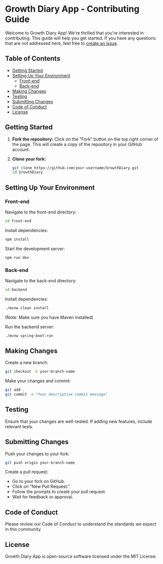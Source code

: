 # Growth Diary App - Contributing Guide

Welcome to Growth Diary App! We're thrilled that you're interested in contributing. This guide will help you get started. If you have any questions that are not addressed here, feel free to [create an issue](https://github.com/ElijahQuiazon/GrowthDiary/issues).

## Table of Contents

- [Getting Started](##getting-started)
- [Setting Up Your Environment](#setting-up-your-environment)
  - [Front-end](#front-end)
  - [Back-end](#back-end)
- [Making Changes](#making-changes)
- [Testing](#testing)
- [Submitting Changes](#submitting-changes)
- [Code of Conduct](#code-of-conduct)
- [License](#license)

## Getting Started

1. **Fork the repository:**
   Click on the "Fork" button on the top right corner of the page. This will create a copy of the repository in your GitHub account.

2. **Clone your fork:**
   ```bash
   git clone https://github.com/your-username/GrowthDiary.git
   cd GrowthDiary

## Setting Up Your Environment
### Front-end
Navigate to the front-end directory:
```bash
cd front-end
```

Install dependencies:
```bash
npm install
```

Start the development server:
```bash
npm run dev
```

### Back-end
Navigate to the back-end directory:
```bash
cd backend
```

Install dependencies:
```bash
./mvnw clean install
```
(Note: Make sure you have Maven installed)

Run the backend server:
```bash
./mvnw spring-boot:run
```

## Making Changes
Create a new branch:
```bash
git checkout -b your-branch-name
```

Make your changes and commit:
```bash
git add .
git commit -m "Your descriptive commit message"
```

## Testing
Ensure that your changes are well-tested. If adding new features, include relevant tests.

## Submitting Changes
Push your changes to your fork:
```bash
git push origin your-branch-name
```

Create a pull request:
* Go to your fork on GitHub.
* Click on "New Pull Request."
* Follow the prompts to create your pull request.
* Wait for feedback or approval.

## Code of Conduct
Please review our Code of Conduct to understand the standards we expect in this community.

## License
Growth Diary App is open-source software licensed under the MIT License.
